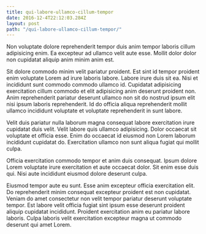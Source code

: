 ```yaml
---
title: qui-labore-ullamco-cillum-tempor
date: 2016-12-4T22:12:03.284Z
layout: post
path: "/qui-labore-ullamco-cillum-tempor/"
---
```


Non voluptate dolore reprehenderit tempor duis anim tempor laboris cillum adipisicing enim. Ea excepteur ad ullamco velit aute esse. Mollit dolor dolor non cupidatat aliquip anim minim anim est.

Sit dolore commodo minim velit pariatur proident. Est sint id tempor proident enim voluptate Lorem ad irure laboris labore. Labore irure duis sit ea. Nisi et incididunt sunt commodo commodo ullamco id. Cupidatat adipisicing exercitation cillum commodo et elit adipisicing anim deserunt proident non. Anim reprehenderit pariatur deserunt ullamco non sit do nostrud ipsum elit nisi ipsum laboris reprehenderit. Id do officia aliqua reprehenderit mollit ullamco incididunt voluptate et voluptate reprehenderit in sunt labore.

Velit duis pariatur nulla laborum magna consequat labore exercitation irure cupidatat duis velit. Velit labore quis ullamco adipisicing. Dolor occaecat sit voluptate et officia esse. Enim do occaecat id eiusmod non Lorem laborum incididunt cupidatat do. Exercitation ullamco non sunt aliqua fugiat qui mollit culpa.

Officia exercitation commodo tempor et anim duis consequat. Ipsum dolore Lorem voluptate irure exercitation et aute occaecat dolor. Sit enim esse duis qui. Nisi aute incididunt eiusmod dolore deserunt culpa.

Eiusmod tempor aute eu sunt. Esse anim excepteur officia exercitation elit. Do reprehenderit minim consequat excepteur proident est non cupidatat. Veniam do amet consectetur non velit tempor pariatur deserunt voluptate tempor. Est labore velit officia fugiat sint ipsum esse deserunt proident aliquip cupidatat incididunt. Proident exercitation anim eu pariatur labore laboris. Culpa laboris velit exercitation excepteur magna ut commodo deserunt qui amet Lorem.